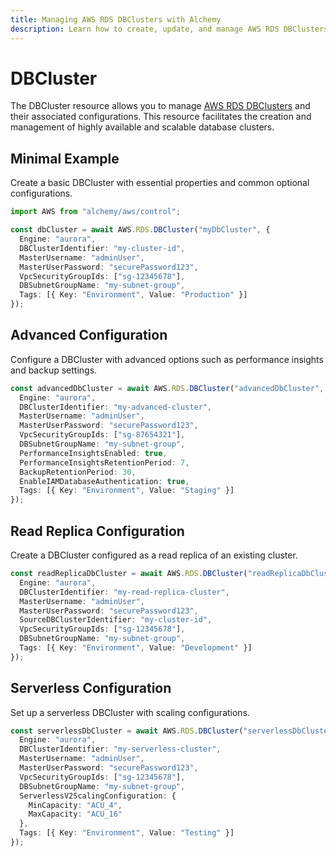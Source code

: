 ```yaml
---
title: Managing AWS RDS DBClusters with Alchemy
description: Learn how to create, update, and manage AWS RDS DBClusters using Alchemy Cloud Control.
---
```


# DBCluster

The DBCluster resource allows you to manage [AWS RDS DBClusters](https://docs.aws.amazon.com/rds/latest/userguide/) and their associated configurations. This resource facilitates the creation and management of highly available and scalable database clusters.

## Minimal Example

Create a basic DBCluster with essential properties and common optional configurations.

```ts
import AWS from "alchemy/aws/control";

const dbCluster = await AWS.RDS.DBCluster("myDbCluster", {
  Engine: "aurora",
  DBClusterIdentifier: "my-cluster-id",
  MasterUsername: "adminUser",
  MasterUserPassword: "securePassword123",
  VpcSecurityGroupIds: ["sg-12345678"],
  DBSubnetGroupName: "my-subnet-group",
  Tags: [{ Key: "Environment", Value: "Production" }]
});
```

## Advanced Configuration

Configure a DBCluster with advanced options such as performance insights and backup settings.

```ts
const advancedDbCluster = await AWS.RDS.DBCluster("advancedDbCluster", {
  Engine: "aurora",
  DBClusterIdentifier: "my-advanced-cluster",
  MasterUsername: "adminUser",
  MasterUserPassword: "securePassword123",
  VpcSecurityGroupIds: ["sg-87654321"],
  DBSubnetGroupName: "my-subnet-group",
  PerformanceInsightsEnabled: true,
  PerformanceInsightsRetentionPeriod: 7,
  BackupRetentionPeriod: 30,
  EnableIAMDatabaseAuthentication: true,
  Tags: [{ Key: "Environment", Value: "Staging" }]
});
```

## Read Replica Configuration

Create a DBCluster configured as a read replica of an existing cluster.

```ts
const readReplicaDbCluster = await AWS.RDS.DBCluster("readReplicaDbCluster", {
  Engine: "aurora",
  DBClusterIdentifier: "my-read-replica-cluster",
  MasterUsername: "adminUser",
  MasterUserPassword: "securePassword123",
  SourceDBClusterIdentifier: "my-cluster-id",
  VpcSecurityGroupIds: ["sg-12345678"],
  DBSubnetGroupName: "my-subnet-group",
  Tags: [{ Key: "Environment", Value: "Development" }]
});
```

## Serverless Configuration

Set up a serverless DBCluster with scaling configurations.

```ts
const serverlessDbCluster = await AWS.RDS.DBCluster("serverlessDbCluster", {
  Engine: "aurora",
  DBClusterIdentifier: "my-serverless-cluster",
  MasterUsername: "adminUser",
  MasterUserPassword: "securePassword123",
  VpcSecurityGroupIds: ["sg-12345678"],
  DBSubnetGroupName: "my-subnet-group",
  ServerlessV2ScalingConfiguration: {
    MinCapacity: "ACU_4",
    MaxCapacity: "ACU_16"
  },
  Tags: [{ Key: "Environment", Value: "Testing" }]
});
```